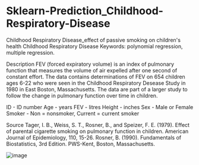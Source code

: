 # Sklearn-Prediction_Childhood-Respiratory-Disease
Childhood Respiratory Disease_effect of passive smoking on children's health
Childhood Respiratory Disease
Keywords: polynomial regression, multiple regression.

Description
FEV (forced expiratory volume) is an index of pulmonary function that measures the volume of air expelled after one second of constant effort. The data contains determinations of FEV on 654 children ages 6-22 who were seen in the Childhood Respiratory Desease Study in 1980 in East Boston, Massachusetts. The data are part of a larger study to follow the change in pulmonary function over time in children.

ID - ID number Age - years FEV - litres Height - inches Sex - Male or Female Smoker - Non = nonsmoker, Current = current smoker

Source
Tager, I. B., Weiss, S. T., Rosner, B., and Speizer, F. E. (1979). Effect of parental cigarette smoking on pulmonary function in children. American Journal of Epidemiology, 110, 15-26. Rosner, B. (1990). Fundamentals of Biostatistics, 3rd Edition. PWS-Kent, Boston, Massachusetts.


![image](https://user-images.githubusercontent.com/69405759/135383177-3407f462-a594-47c7-9203-49c25239f7bb.png)

